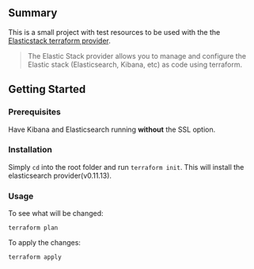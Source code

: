 <!-- TABLE OF CONTENTS -->
<!-- <details>
  <summary>Table of Contents</summary>
  <ol>
    <li>
      <a href="#about-the-project">About The Project</a>
      <ul>
        <li><a href="#built-with">Built With</a></li>
      </ul>
    </li>
    <li>
      <a href="#getting-started">Getting Started</a>
      <ul>
        <li><a href="#prerequisites">Prerequisites</a></li>
        <li><a href="#installation">Installation</a></li>
      </ul>
    </li>
    <li><a href="#usage">Usage</a></li>
    <li><a href="#roadmap">Roadmap</a></li>
    <li><a href="#contributing">Contributing</a></li>
    <li><a href="#license">License</a></li>
    <li><a href="#contact">Contact</a></li>
    <li><a href="#acknowledgments">Acknowledgments</a></li>
  </ol>
</details> -->

<!-- ABOUT THE PROJECT -->

## Summary

This is a small project with test resources to be used with the the [Elasticstack terraform provider](https://github.com/elastic/terraform-provider-elasticstack).

> The Elastic Stack provider allows you to manage and configure the Elastic stack (Elasticsearch, Kibana, etc) as code using terraform.

<!-- GETTING STARTED -->

## Getting Started

### Prerequisites

Have Kibana and Elasticsearch running **without** the SSL option.

### Installation

Simply `cd` into the root folder and run `terraform init`. This will install the elasticsearch provider(v0.11.13).

### Usage

To see what will be changed:

```
terraform plan
```

To apply the changes:

```
terraform apply
```
